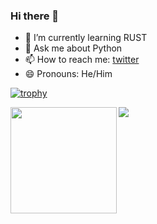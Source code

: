 ### Hi there 👋

- 🌱 I’m currently learning RUST
- 💬 Ask me about Python
- 📫 How to reach me: [twitter](https://twitter.com/satagr/)
- 😄 Pronouns: He/Him

<!--
**satylogin/satylogin** is a ✨ _special_ ✨ repository because its `README.md` (this file) appears on your GitHub profile.

Here are some ideas to get you started:

- 🔭 I’m currently working on ...
- 🌱 I’m currently learning ...
- 👯 I’m looking to collaborate on ...
- 🤔 I’m looking for help with ...
- 💬 Ask me about ...
- 📫 How to reach me: ...
- 😄 Pronouns: ...
- ⚡ Fun fact: ...
-->

[![trophy](https://github-profile-trophy.vercel.app/?username=satylogin&theme=onedark)](https://github.com/ryo-ma/github-profile-trophy)


<div>
  <img height="170" align="left" src="https://github-readme-stats.vercel.app/api?username=satylogin&count_private=true&include_all_commits=true" />
  <img src="https://github-readme-stats.vercel.app/api/top-langs/?username=satylogin&layout=compact" />
</div>
